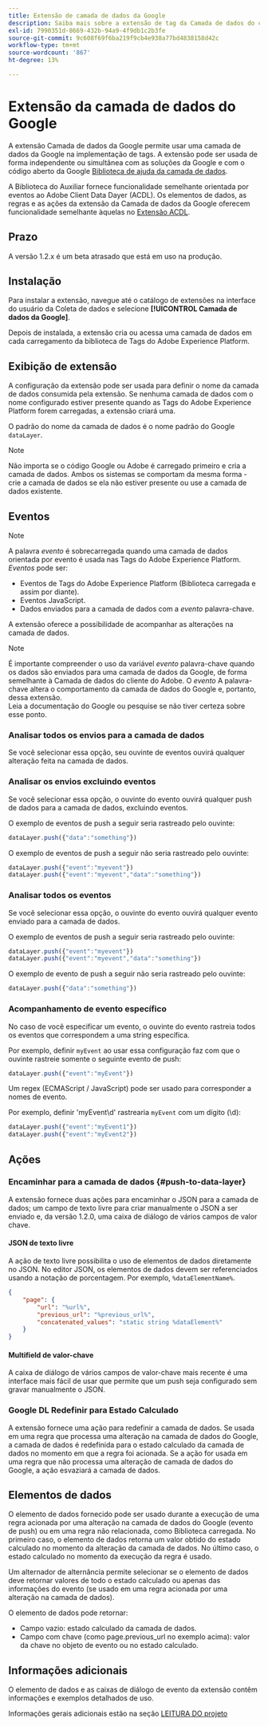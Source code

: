 ```yaml
---
title: Extensão de camada de dados da Google
description: Saiba mais sobre a extensão de tag da Camada de dados do cliente da Google no Adobe Experience Platform.
exl-id: 7990351d-8669-432b-94a9-4f9db1c2b3fe
source-git-commit: 9c608f69f6ba219f9cb4e938a77bd4838158d42c
workflow-type: tm+mt
source-wordcount: '867'
ht-degree: 13%

---
```


# Extensão da camada de dados do Google

A extensão Camada de dados da Google permite usar uma camada de dados da Google na implementação de tags. A extensão pode ser usada de forma independente ou simultânea com as soluções da Google e com o código aberto da Google [Biblioteca de ajuda da camada de dados](https://github.com/google/data-layer-helper).

A Biblioteca do Auxiliar fornece funcionalidade semelhante orientada por eventos ao Adobe Client Data Dayer (ACDL). Os elementos de dados, as regras e as ações da extensão da Camada de dados da Google oferecem funcionalidade semelhante àquelas no [Extensão ACDL](../client-data-layer/overview.md).

## Prazo

A versão 1.2.x é um beta atrasado que está em uso na produção.

## Instalação

Para instalar a extensão, navegue até o catálogo de extensões na interface do usuário da Coleta de dados e selecione **[!UICONTROL Camada de dados da Google]**.

Depois de instalada, a extensão cria ou acessa uma camada de dados em cada carregamento da biblioteca de Tags do Adobe Experience Platform.

## Exibição de extensão

A configuração da extensão pode ser usada para definir o nome da camada de dados consumida pela extensão. Se nenhuma camada de dados com o nome configurado estiver presente quando as Tags do Adobe Experience Platform forem carregadas, a extensão criará uma.

O padrão do nome da camada de dados é o nome padrão do Google `dataLayer`.

>[!NOTE]
>
>Não importa se o código Google ou Adobe é carregado primeiro e cria a camada de dados. Ambos os sistemas se comportam da mesma forma - crie a camada de dados se ela não estiver presente ou use a camada de dados existente.

## Eventos

>[!NOTE]
>
>A palavra _evento_ é sobrecarregada quando uma camada de dados orientada por evento é usada nas Tags do Adobe Experience Platform. _Eventos_ pode ser:
> - Eventos de Tags do Adobe Experience Platform (Biblioteca carregada e assim por diante).
> - Eventos JavaScript.
> - Dados enviados para a camada de dados com a _evento_ palavra-chave.


A extensão oferece a possibilidade de acompanhar as alterações na camada de dados.

>[!NOTE]
>
>É importante compreender o uso da variável _evento_ palavra-chave quando os dados são enviados para uma camada de dados da Google, de forma semelhante à Camada de dados do cliente do Adobe. O _evento_ A palavra-chave altera o comportamento da camada de dados do Google e, portanto, dessa extensão.\
> Leia a documentação do Google ou pesquise se não tiver certeza sobre esse ponto.

### Analisar todos os envios para a camada de dados

Se você selecionar essa opção, seu ouvinte de eventos ouvirá qualquer alteração feita na camada de dados.

### Analisar os envios excluindo eventos

Se você selecionar essa opção, o ouvinte do evento ouvirá qualquer push de dados para a camada de dados, excluindo eventos.

O exemplo de eventos de push a seguir seria rastreado pelo ouvinte:

```js
dataLayer.push({"data":"something"})
```

O exemplo de eventos de push a seguir não seria rastreado pelo ouvinte:

```js
dataLayer.push({"event":"myevent"})
dataLayer.push({"event":"myevent","data":"something"})
```

### Analisar todos os eventos

Se você selecionar essa opção, o ouvinte do evento ouvirá qualquer evento enviado para a camada de dados.

O exemplo de eventos de push a seguir seria rastreado pelo ouvinte:

```js
dataLayer.push({"event":"myevent"})
dataLayer.push({"event":"myevent","data":"something"})
```

O exemplo de evento de push a seguir não seria rastreado pelo ouvinte:

```js
dataLayer.push({"data":"something"})
```

### Acompanhamento de evento específico

No caso de você especificar um evento, o ouvinte do evento rastreia todos os eventos que correspondem a uma string específica.

Por exemplo, definir `myEvent` ao usar essa configuração faz com que o ouvinte rastreie somente o seguinte evento de push:

```js
dataLayer.push({"event":"myEvent"})
```

Um regex (ECMAScript / JavaScript) pode ser usado para corresponder a nomes de evento.

Por exemplo, definir &#39;myEvent\d&#39; rastrearia `myEvent` com um dígito (\d):

```js
dataLayer.push({"event":"myEvent1"})
dataLayer.push({"event":"myEvent2"})
```

## Ações

### Encaminhar para a camada de dados {#push-to-data-layer}

A extensão fornece duas ações para encaminhar o JSON para a camada de dados; um campo de texto livre para criar manualmente o JSON a ser enviado e, da versão 1.2.0, uma caixa de diálogo de vários campos de valor chave.

#### JSON de texto livre

A ação de texto livre possibilita o uso de elementos de dados diretamente no JSON. No editor JSON, os elementos de dados devem ser referenciados usando a notação de porcentagem. Por exemplo, `%dataElementName%`.

```json
{
    "page": {
        "url": "%url%",
        "previous_url": "%previous_url%",
        "concatenated_values": "static string %dataElement%"
    }
}
```

#### Multifield de valor-chave

A caixa de diálogo de vários campos de valor-chave mais recente é uma interface mais fácil de usar que permite que um push seja configurado sem gravar manualmente o JSON.

### Google DL Redefinir para Estado Calculado

A extensão fornece uma ação para redefinir a camada de dados. Se usada em uma regra que processa uma alteração na camada de dados do Google, a camada de dados é redefinida para o estado calculado da camada de dados no momento em que a regra foi acionada. Se a ação for usada em uma regra que não processa uma alteração de camada de dados do Google, a ação esvaziará a camada de dados.

## Elementos de dados

O elemento de dados fornecido pode ser usado durante a execução de uma regra acionada por uma alteração na camada de dados do Google (evento de push) ou em uma regra não relacionada, como Biblioteca carregada. No primeiro caso, o elemento de dados retorna um valor obtido do estado calculado no momento da alteração da camada de dados. No último caso, o estado calculado no momento da execução da regra é usado.

Um alternador de alternância permite selecionar se o elemento de dados deve retornar valores de todo o estado calculado ou apenas das informações do evento (se usado em uma regra acionada por uma alteração na camada de dados).

O elemento de dados pode retornar:

- Campo vazio: estado calculado da camada de dados.
- Campo com chave (como page.previous_url no exemplo acima): valor da chave no objeto de evento ou no estado calculado.

## Informações adicionais 

O elemento de dados e as caixas de diálogo de evento da extensão contêm informações e exemplos detalhados de uso.

Informações gerais adicionais estão na seção [LEITURA DO projeto](https://github.com/adobe/reactor-extension-googledatalayer/blob/main/README.md)

